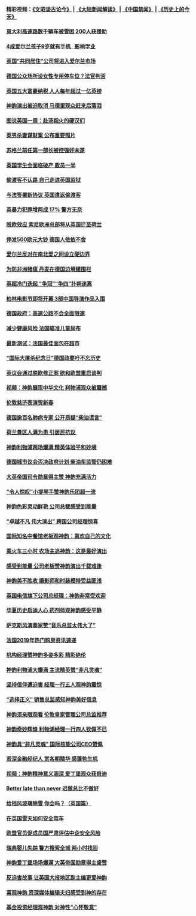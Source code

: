#### 精彩视频：[《文昭谈古论今》](https://github.com/gfw-breaker/wenzhao) | [《大陆新闻解读》](https://github.com/gfw-breaker/ntdtv-comedy) | [《中国禁闻》](https://github.com/gfw-breaker/ntdtv-news) | [《历史上的今天》](https://github.com/gfw-breaker/today-in-history) 

#### [意大利高速路数千辆车被雪困 200人获援助](../pages/nsc974/n11022003.md?t=02031425) 

#### [4成爱尔兰孩子9岁就有手机   影响学业](../pages/nsc974/n11018141.md?t=02031425) 

#### [英国“共同居住”公司将进入爱尔兰市场](../pages/nsc974/n11018074.md?t=02031425) 

#### [德国公众场所设女性专用停车位？法官判否](../pages/nsc974/n11018033.md?t=02031425) 

#### [英国五大富豪纳税 人人每年超过一亿英镑](../pages/nsc974/n11016706.md?t=02031425) 

#### [神韵演出被迫取消 马德里观众赶来后落泪](../pages/nsc974/n11016854.md?t=02031425) 

#### [图说英国一周：赴汤蹈火的硬汉们](../pages/nsc974/n11016810.md?t=02031425) 

#### [英男杀妻谋财案 公布重要照片](../pages/nsc974/n11016778.md?t=02031425) 

#### [苏格兰前任第一部长被控强奸未遂](../pages/nsc974/n11016772.md?t=02031425) 

#### [英国学生会面临破产 裁员一半](../pages/nsc974/n11016766.md?t=02031425) 

#### [偷渡客不认路 自己走进英国监狱](../pages/nsc974/n11016763.md?t=02031425) 

#### [与法签署新协议 英国遣返偷渡客](../pages/nsc974/n11016756.md?t=02031425) 

#### [英暴力犯罪增两成 17% 警方无奈](../pages/nsc974/n11016787.md?t=02031425) 

#### [脱欧效应 索尼欧洲总部将从英国迁至荷兰](../pages/nsc974/n11015209.md?t=02031425) 

#### [停发500欧元大钞 德国人依依不舍](../pages/nsc974/n11015417.md?t=02031425) 

#### [爱尔兰反对在南北爱之间设立硬边界](../pages/nsc974/n11015382.md?t=02031425) 

#### [为防非洲猪瘟 丹麦在德国边境建围栏](../pages/nsc974/n11014368.md?t=02031425) 

#### [英超冷门迭起 “争冠”“争四”扑朔迷离](../pages/nsc974/n11014053.md?t=02031425) 

#### [柏林电影节即将开幕 3部中国导演作品入围](../pages/nsc974/n11013824.md?t=02031425) 

#### [德国政府：高速公路不会全面限速](../pages/nsc974/n11013841.md?t=02031425) 

#### [减少健康风险 法国瞄准儿童尿布](../pages/nsc974/n11012630.md?t=02031425) 

#### [最新测试：法国最佳面包在超市](../pages/nsc974/n11012842.md?t=02031425) 

#### [“国际大屠杀纪念日”德国政要吁不忘历史](../pages/nsc974/n11012513.md?t=02031425) 

#### [英议会通过脱欧修正案 欲和欧盟重启谈判](../pages/nsc974/n11011622.md?t=02031425) 

#### [视频：神韵展现中华文化 利物浦观众被震撼](../pages/nsc974/n11011005.md?t=02031425) 

#### [伦敦慈济表演贺新春](../pages/nsc974/n11011139.md?t=02031425) 

#### [德国逾百名肺病专家 公开质疑“柴油谎言”](../pages/nsc974/n11010325.md?t=02031425) 

#### [荷兰景区人满为患 引居民抗议 ](../pages/nsc974/n11010747.md?t=02031425) 

#### [神韵利物浦两场爆满 精英体验平和妙境](../pages/nsc974/n11010417.md?t=02031425) 

#### [德国城市议会否决政府计划 柴油车监管仍困难](../pages/nsc974/n11010716.md?t=02031425) 

#### [大英帝国司令勋章得主赞 神韵充满活力](../pages/nsc974/n11009434.md?t=02031425) 

#### [“令人惊叹”小提琴手赞神韵乐团超一流](../pages/nsc974/n11009535.md?t=02031425) 

#### [神韵色彩灵动鲜艳 公司总裁感受到能量](../pages/nsc974/n11009391.md?t=02031425) 

#### [“卓越不凡 伟大演出” 跨国公司经理惊喜](../pages/nsc974/n11009359.md?t=02031425) 

#### [国际知名中餐馆老板观神韵：喜欢自己的文化](../pages/nsc974/n11009314.md?t=02031425) 

#### [乘火车三小时 农场主追神韵：这是最好演出](../pages/nsc974/n11009299.md?t=02031425) 

#### [感受到能量 公司老板赞神韵演出千载难逢](../pages/nsc974/n11009226.md?t=02031425) 

#### [神韵美不胜收 摄影师和时装模特受益匪浅](../pages/nsc974/n11009171.md?t=02031425) 

#### [英国电信旗下公司总经理：神韵非常受欢迎](../pages/nsc974/n11008992.md?t=02031425) 

#### [华夏历史启迪人心 药剂师观神韵感受平静](../pages/nsc974/n11007232.md?t=02031425) 

#### [萨克斯风演奏家赞“音乐总监太伟大了”](../pages/nsc974/n11007174.md?t=02031425) 

#### [法国2019年热门购房资讯速递](../pages/nsc974/n10947033.md?t=02031425) 

#### [机构经理赞神韵多姿多彩 精彩绝伦](../pages/nsc974/n11006484.md?t=02031425) 

#### [神韵利物浦大爆满 主流精英赞“非凡灵魂”](../pages/nsc974/n11006697.md?t=02031425) 

#### [坚持信仰遭迫害 经理一行五人观神韵震惊](../pages/nsc974/n11006523.md?t=02031425) 

#### [“选择正义” 销售总监感知神韵美好信息](../pages/nsc974/n11006437.md?t=02031425) 

#### [神韵须亲眼观看 伦敦皇家管理公司总监推荐](../pages/nsc974/n11006402.md?t=02031425) 

#### [神韵奇妙辉煌 利物浦经理一行四人钦佩不已](../pages/nsc974/n11006397.md?t=02031425) 

#### [神韵具“非凡灵魂” 国际核能公司CEO赞佩](../pages/nsc974/n11006353.md?t=02031425) 

#### [资深金融经纪人 赏各朝精华 感蓬勃生机](../pages/nsc974/n11006347.md?t=02031425) 

#### [视频：神韵精神意义涵深 爱丁堡观众获启迪](../pages/nsc974/n11004622.md?t=02031425) 

#### [Better late than never 迟做总比不做好](../pages/nsc974/n11004768.md?t=02031425) 

#### [给挡风玻璃除雪 你会吗？（英国篇）](../pages/nsc974/n11004765.md?t=02031425) 

#### [在英国雪天如何安全驾车](../pages/nsc974/n11004758.md?t=02031425) 

#### [欧盟官员促成员国严肃评估中企安全风险](../pages/nsc974/n11004719.md?t=02031425) 

#### [瑞典婴儿失踪 警方搜索全城 两小时找回](../pages/nsc974/n11004065.md?t=02031425) 

#### [神韵爱丁堡场场爆满 大英帝国勋章得主盛赞](../pages/nsc974/n11003114.md?t=02031425) 

#### [反迫害故事 让英国大报地区副主编更爱神韵](../pages/nsc974/n11003184.md?t=02031425) 

#### [喜观神韵 资深媒体编辑夫妇感受到神的存在](../pages/nsc974/n11003116.md?t=02031425) 

#### [基金投资经理观神韵 对神性“心怀敬意”](../pages/nsc974/n11003069.md?t=02031425) 

